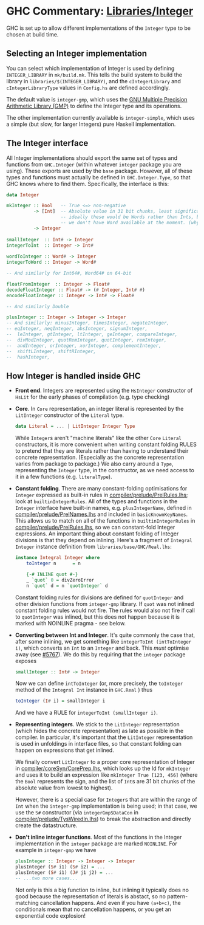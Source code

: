 # GHC Commentary: [Libraries/Integer](commentary/libraries/integer)


GHC is set up to allow different implementations of the `Integer` type to be chosen at build time.

## Selecting an Integer implementation


You can select which implementation of Integer is used by defining `INTEGER_LIBRARY` in `mk/build.mk`. This tells the build system to build the library in `libraries/$(INTEGER_LIBRARY)`, and the `cIntegerLibrary` and `cIntegerLibraryType` values in `Config.hs` are defined accordingly.


The default value is `integer-gmp`, which uses the [GNU Multiple Precision Arithmetic Library (GMP)](http://gmplib.org/) to define the Integer type and its operations.


The other implementation currently available is `integer-simple`, which uses a simple (but slow, for larger Integers) pure Haskell implementation.

## The Integer interface


All Integer implementations should export the same set of types and functions from `GHC.Integer` (within whatever `integer` package you are using). These exports are used by the `base` package. However, all of these types and functions must actually be defined in `GHC.Integer.Type`, so that GHC knows where to find them.
Specifically, the interface is this:

```haskell
data Integer 

mkInteger :: Bool   -- True <=> non-negative
          -> [Int]  -- Absolute value in 31 bit chunks, least significant first
                    -- ideally these would be Words rather than Ints, but
                    -- we don't have Word available at the moment. (why?)
          -> Integer
    
smallInteger  :: Int# -> Integer
integerToInt  :: Integer -> Int#
 
wordToInteger :: Word# -> Integer
integerToWord :: Integer -> Word#

-- And similarly for Int64#, Word64# on 64-bit

floatFromInteger  :: Integer -> Float#
decodeFloatInteger :: Float# -> (# Integer, Int# #)
encodeFloatInteger :: Integer -> Int# -> Float#

-- And similarly Double

plusInteger :: Integer -> Integer -> Integer
-- And similarly: minusInteger, timesInteger, negateInteger,
-- eqInteger, neqInteger, absInteger, signumInteger,
--  leInteger, gtInteger, ltInteger, geInteger, compareInteger,
--  divModInteger, quotRemInteger, quotInteger, remInteger,
--  andInteger, orInteger, xorInteger, complementInteger,
--  shiftLInteger, shiftRInteger,
--  hashInteger,
```

## How Integer is handled inside GHC

- **Front end**.  Integers are represented using the `HsInteger` constructor of `HsLit` for the early phases of compilation (e.g. type checking)

- **Core**.  In `Core` representation, an integer literal is represented by the `LitInteger` constructor of the `Literal` type. 

  ```haskell
  data Literal = ... | LitInteger Integer Type
  ```

  While `Integer`s aren't "machine literals" like the other `Core` `Literal` constructors, it is more convenient when writing constant folding RULES to pretend that they are literals rather than having to understand their concrete representation. (Especially as the concrete representation varies from package to package.) We also carry around a `Type`, representing the `Integer` type, in the constructor, as we need access to it in a few functions (e.g. `literalType`).

- **Constant folding**.  There are many constant-folding optimisations for `Integer` expressed as built-in rules in [compiler/prelude/PrelRules.lhs](/ghc/ghc/tree/master/ghc/compiler/prelude/PrelRules.lhs); look at `builtinIntegerRules`.  All of the types and functions in the `Integer` interface have built-in names, e.g. `plusIntegerName`, defined in [compiler/prelude/PrelNames.lhs](/trac/ghc/browser/ghc/compiler/prelude/PrelNames.lhs) and included in `basicKnownKeyNames`. This allows us to match on all of the functions in `builtinIntegerRules` in [compiler/prelude/PrelRules.lhs](/trac/ghc/browser/ghc/compiler/prelude/PrelRules.lhs), so we can constant-fold Integer expressions. An important thing about constant folding of Integer divisions is that they depend on inlining. Here's a fragment of `Integral Integer` instance definition from `libraries/base/GHC/Real.lhs`:

  ```haskell
  instance Integral Integer where
      toInteger n      = n

      {-# INLINE quot #-}
      _ `quot` 0 = divZeroError
      n `quot` d = n `quotInteger` d
  ```

  Constant folding rules for divisions are defined for `quotInteger` and other division functions from `integer-gmp` library. If `quot` was not inlined constant folding rules would not fire. The rules would also not fire if call to `quotInteger` was inlined, but this does not happen because it is marked with NOINLINE pragma - see below.

- **Converting between Int and Integer**.  It's quite commonly the case that, after some inlining, we get something like `integerToInt (intToInteger i)`, which converts an `Int` to an `Integer` and back.  This *must* optimise away (see [\#5767](https://gitlab.haskell.org/ghc/ghc/issues/5767)).  We do this by requiring that the `integer` package exposes

  ```haskell
  smallInteger :: Int# -> Integer
  ```

  Now we can define `intToInteger` (or, more precisely, the `toInteger` method of the `Integral Int` instance in `GHC.Real` ) thus

  ```haskell
  toInteger (I# i) = smallInteger i
  ```

  And we have a RULE for `integerToInt (smallInteger i)`.

- **Representing integers**.  We stick to the `LitInteger` representation (which hides the concrete representation) as late as possible in the compiler.   In particular, it's important that the `LitInteger` representation is used in unfoldings in interface files, so that constant folding can happen on expressions that get inlined.  

  We finally convert `LitInteger` to a proper core representation of Integer in [compiler/coreSyn/CorePrep.lhs](/ghc/ghc/tree/master/ghc/compiler/coreSyn/CorePrep.lhs), which looks up the Id for `mkInteger` and uses it to build an expression like `mkInteger True [123, 456]` (where the `Bool` represents the sign, and the list of `Int`s are 31 bit chunks of the absolute value from lowest to highest).

  However, there is a special case for `Integer`s that are within the range of `Int` when the `integer-gmp` implementation is being used; in that case, we use the `S#` constructor (via `integerGmpSDataCon` in [compiler/prelude/TysWiredIn.lhs](/ghc/ghc/tree/master/ghc/compiler/prelude/TysWiredIn.lhs)) to break the abstraction and directly create the datastructure.

- **Don't inline integer functions**.  Most of the functions in the Integer implementation in the `integer` package are marked `NOINLINE`. For example in `integer-gmp` we have

  ```haskell
  plusInteger :: Integer -> Integer -> Integer
  plusInteger (S# i1) (S# i2) = ...
  plusInteger (S# i1) (J# j1 j2) = ...
  -- ...two more cases...
  ```

  Not only is this a big function to inline, but inlining it typically does no good because the representation of literals is abstact, so no pattern-matching cancellation happens.  And even if you have `(a+b+c)`, the conditionals mean that no cancellation happens, or you get an exponential code explosion!

